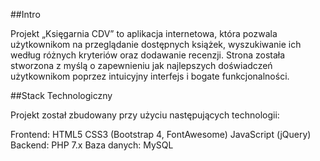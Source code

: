 ##Intro

Projekt „Księgarnia CDV” to aplikacja internetowa, która pozwala użytkownikom na przeglądanie dostępnych książek, wyszukiwanie ich według różnych kryteriów oraz dodawanie recenzji. Strona została stworzona z myślą o zapewnieniu jak najlepszych doświadczeń użytkownikom poprzez intuicyjny interfejs i bogate funkcjonalności.

##Stack Technologiczny

Projekt został zbudowany przy użyciu następujących technologii:

Frontend:
HTML5
CSS3 (Bootstrap 4, FontAwesome)
JavaScript (jQuery)
Backend:
PHP 7.x
Baza danych:
MySQL